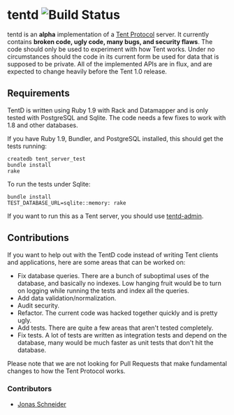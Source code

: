 # tentd ![Build Status](https://magnum.travis-ci.com/tent/tentd.png?branch=master&token=YmxLSPgdpsxNUMWJpzRx)

tentd is an **alpha** implementation of a [Tent Protocol](http://tent.io) server.
It currently contains **broken code, ugly code, many bugs, and security flaws**.
The code should only be used to experiment with how Tent works. Under no
circumstances should the code in its current form be used for data that is
supposed to be private. All of the implemented APIs are in flux, and are
expected to change heavily before the Tent 1.0 release.


## Requirements

TentD is written using Ruby 1.9 with Rack and Datamapper and is only tested with
PostgreSQL and Sqlite. The code needs a few fixes to work with 1.8 and other databases.

If you have Ruby 1.9, Bundler, and PostgreSQL installed, this should get the
tests running:

```shell
createdb tent_server_test
bundle install
rake
```

To run the tests under Sqlite:
```shell
bundle install
TEST_DATABASE_URL=sqlite::memory: rake
```

If you want to run this as a Tent server, you should use
[tentd-admin](https://github.com/tent/tentd-admin).


## Contributions

If you want to help out with the TentD code instead of writing Tent clients and
applications, here are some areas that can be worked on:

- Fix database queries. There are a bunch of suboptimal uses of the database,
  and basically no indexes. Low hanging fruit would be to turn on logging while
  running the tests and index all the queries.
- Add data validation/normalization.
- Audit security.
- Refactor. The current code was hacked together quickly and is pretty ugly.
- Add tests. There are quite a few areas that aren't tested completely.
- Fix tests. A lot of tests are written as integration tests and depend on the
  database, many would be much faster as unit tests that don't hit the database.

Please note that we are not looking for Pull Requests that make fundamental
changes to how the Tent Protocol works.

### Contributors

- [Jonas Schneider](https://github.com/jonasschneider)
